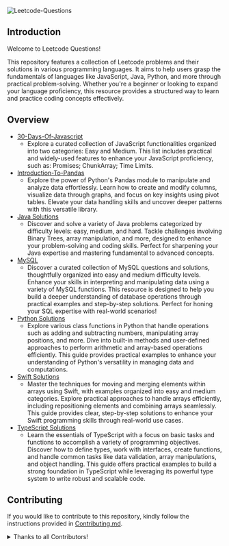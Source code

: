 ![Leetcode-Questions](https://github.com/user-attachments/assets/1e06d092-7c9a-4343-9e48-35611948c28d)

## Introduction

Welcome to Leetcode Questions!

This repository features a collection of Leetcode problems and their solutions in various programming languages. It aims to help users grasp the fundamentals of languages like JavaScript, Java, Python, and more through practical problem-solving. Whether you're a beginner or looking to expand your language proficiency, this resource provides a structured way to learn and practice coding concepts effectively.

## Overview

- [30-Days-Of-Javascript](https://github.com/lxmn-22/Leetcode-Questions/tree/main/30-Days-Of-JavaScript)
    - Explore a curated collection of JavaScript functionalities organized into two categories: Easy and Medium. This list includes practical and widely-used features to enhance your JavaScript proficiency, such as: Promises; ChunkArray; Time Limits. 
- [Introduction-To-Pandas](https://github.com/lxmn-22/Leetcode-Questions/tree/main/Introduction-To-Pandas)
    - Explore the power of Python's Pandas module to manipulate and analyze data effortlessly. Learn how to create and modify columns, visualize data through graphs, and focus on key insights using pivot tables. Elevate your data handling skills and uncover deeper patterns with this versatile library.
- [Java Solutions](https://github.com/lxmn-22/Leetcode-Questions/tree/main/Java-Solutions)
    - Discover and solve a variety of Java problems categorized by difficulty levels: easy, medium, and hard. Tackle challenges involving Binary Trees, array manipulation, and more, designed to enhance your problem-solving and coding skills. Perfect for sharpening your Java expertise and mastering fundamental to advanced concepts.
- [MySQL](https://github.com/lxmn-22/Leetcode-Questions/tree/main/MySQL)
    - Discover a curated collection of MySQL questions and solutions, thoughtfully organized into easy and medium difficulty levels. Enhance your skills in interpreting and manipulating data using a variety of MySQL functions. This resource is designed to help you build a deeper understanding of database operations through practical examples and step-by-step solutions. Perfect for honing your SQL expertise with real-world scenarios!
- [Python Solutions](https://github.com/lxmn-22/Leetcode-Questions/tree/main/Python-Solutions)
    - Explore various class functions in Python that handle operations such as adding and subtracting numbers, manipulating array positions, and more. Dive into built-in methods and user-defined approaches to perform arithmetic and array-based operations efficiently. This guide provides practical examples to enhance your understanding of Python's versatility in managing data and computations.
- [Swift Solutions](https://github.com/lxmn-22/Leetcode-Questions/tree/main/Swift-Solutions)
    - Master the techniques for moving and merging elements within arrays using Swift, with examples organized into easy and medium categories. Explore practical approaches to handle arrays efficiently, including repositioning elements and combining arrays seamlessly. This guide provides clear, step-by-step solutions to enhance your Swift programming skills through real-world use cases.
- [TypeScript Solutions](https://github.com/lxmn-22/Leetcode-Questions/tree/main/Typescript-Solutions)
    - Learn the essentials of TypeScript with a focus on basic tasks and functions to accomplish a variety of programming objectives. Discover how to define types, work with interfaces, create functions, and handle common tasks like data validation, array manipulations, and object handling. This guide offers practical examples to build a strong foundation in TypeScript while leveraging its powerful type system to write robust and scalable code.

## Contributing

If you would like to contribute to this repository, kindly follow the instructions provided in [Contributing.md](https://github.com/lxmn-22/Leetcode-Questions/blob/main/Contributing.md).

<details>

<summary>
    Thanks to all Contributors!
</summary>

<br>

![Contributers](https://contrib.rocks/image?repo=lxmn-22/Leetcode-Questions)

</details>